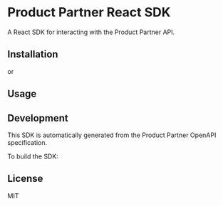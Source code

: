 # Product Partner React SDK

A React SDK for interacting with the Product Partner API.

## Installation



or



## Usage



## Development

This SDK is automatically generated from the Product Partner OpenAPI specification.

To build the SDK:



## License

MIT
